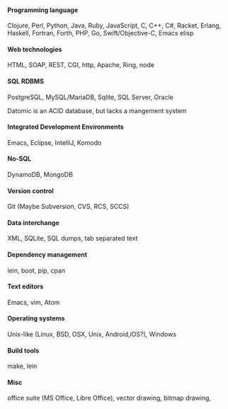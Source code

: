
#### Programming language

Clojure, Perl, Python, Java, Ruby, JavaScript, C, C++, C#, Racket, Erlang, Haskell, Fortran, Forth, PHP, Go, Swift/Objective-C, Emacs elisp

#### Web technologies

HTML, SOAP, REST, CGI, http, Apache, Ring, node

#### SQL RDBMS

PostgreSQL, MySQL/MariaDB, Sqlite, SQL Server, Oracle

Datomic is an ACID database, but lacks a mangement system

#### Integrated Development Environments

Emacs, Eclipse, IntelliJ, Komodo

#### No-SQL

DynamoDB, MongoDB

#### Version control

Git (Maybe Subversion, CVS, RCS, SCCS)

#### Data interchange

XML, SQLite, SQL dumps, tab separated text

#### Dependency management

lein, boot, pip, cpan

#### Text editors

Emacs, vim, Atom

#### Operating systems

Unix-like (Linux, BSD, OSX, Unix, Android,iOS?), Windows

#### Build tools

make, lein

#### Misc

office suite (MS Office, Libre Office), vector drawing, bitmap drawing, 
